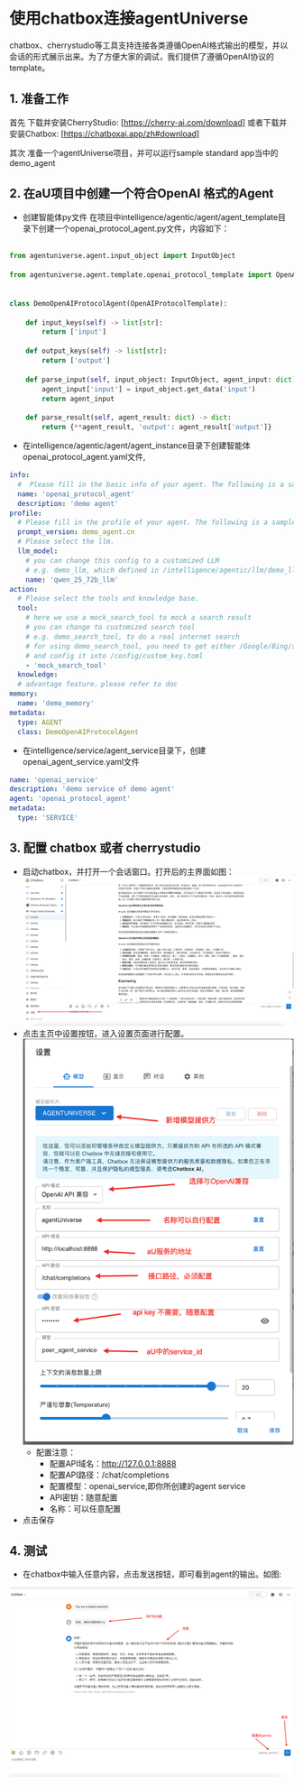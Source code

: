 # 使用chatbox连接agentUniverse

chatbox、cherrystudio等工具支持连接各类遵循OpenAI格式输出的模型，并以会话的形式展示出来。为了方便大家的调试，我们提供了遵循OpenAI协议的template。

## 1. 准备工作

首先 下载并安装CherryStudio: [https://cherry-ai.com/download] 
或者下载并安装Chatbox: [https://chatboxai.app/zh#download]

其次 准备一个agentUniverse项目，并可以运行sample standard app当中的demo_agent

## 2. 在aU项目中创建一个符合OpenAI 格式的Agent

* 创建智能体py文件
  在项目中intelligence/agentic/agent/agent_template目录下创建一个openai_protocol_agent.py文件，内容如下：

```python

from agentuniverse.agent.input_object import InputObject

from agentuniverse.agent.template.openai_protocol_template import OpenAIProtocolTemplate


class DemoOpenAIProtocolAgent(OpenAIProtocolTemplate):

    def input_keys(self) -> list[str]:
        return ['input']

    def output_keys(self) -> list[str]:
        return ['output']

    def parse_input(self, input_object: InputObject, agent_input: dict) -> dict:
        agent_input['input'] = input_object.get_data('input')
        return agent_input

    def parse_result(self, agent_result: dict) -> dict:
        return {**agent_result, 'output': agent_result['output']}
```

* 在intelligence/agentic/agent/agent_instance目录下创建智能体openai_protocol_agent.yaml文件,

```yaml
info:
  #  Please fill in the basic info of your agent. The following is a sample.
  name: 'openai_protocol_agent'
  description: 'demo agent'
profile:
  # Please fill in the profile of your agent. The following is a sample.
  prompt_version: demo_agent.cn
  # Please select the llm.
  llm_model:
    # you can change this config to a customized LLM
    # e.g. demo_llm, which defined in /intelligence/agentic/llm/demo_llm.yaml
    name: 'qwen_25_72b_llm'
action:
  # Please select the tools and knowledge base.
  tool:
    # here we use a mock_search_tool to mock a search result
    # you can change to customized search tool
    # e.g. demo_search_tool, to do a real internet search
    # for using demo_search_tool, you need to get either /Google/Bing/search.io search API key
    # and config it into /config/custom_key.toml
    - 'mock_search_tool'
  knowledge:
  # advantage feature，please refer to doc
memory:
  name: 'demo_memory'
metadata:
  type: AGENT
  class: DemoOpenAIProtocolAgent

```

* 在intelligence/service/agent_service目录下，创建openai_agent_service.yaml文件

```yaml
name: 'openai_service'
description: 'demo service of demo agent'
agent: 'openai_protocol_agent'
metadata:
  type: 'SERVICE'
```

## 3. 配置 chatbox 或者 cherrystudio

* 启动chatbox，并打开一个会话窗口。打开后的主界面如图：  
  <img src="../../../_picture/chatbox_main_page.png" width="600" />
* 点击主页中设置按钮，进入设置页面进行配置。  
  <img src= "../../../_picture/chatbox_setting_page.png" width="600" />
  * 配置注意：
    * 配置API域名：http://127.0.0.1:8888
    * 配置API路径：/chat/completions
    * 配置模型：openai_service,即你所创建的agent service
    * API密钥：随意配置
    * 名称：可以任意配置
* 点击保存

## 4. 测试
* 在chatbox中输入任意内容，点击发送按钮，即可看到agent的输出。如图:  
<img src="../../../_picture/chatbox_test_result.png" width="600" />




